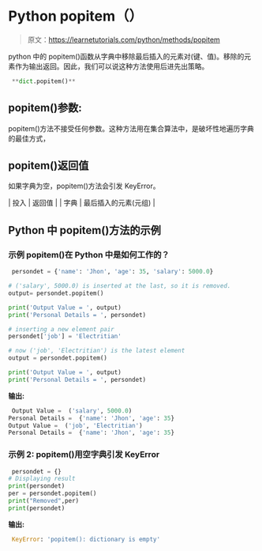 # Python popitem（）

> 原文：<https://learnetutorials.com/python/methods/popitem>

python 中的 popitem()函数从字典中移除最后插入的元素对(键、值)。移除的元素作为输出返回。因此，我们可以说这种方法使用后进先出策略。

```py
 **dict.popitem()** 

```

## popitem()参数:

popitem()方法不接受任何参数。这种方法用在集合算法中，是破坏性地遍历字典的最佳方式，

## popitem()返回值

如果字典为空，popitem()方法会引发 KeyError。

| 投入 | 返回值 |
| 字典 | 最后插入的元素(元组) |

## Python 中 popitem()方法的示例

### 示例 popitem()在 Python 中是如何工作的？

```py
 persondet = {'name': 'Jhon', 'age': 35, 'salary': 5000.0}

# ('salary', 5000.0) is inserted at the last, so it is removed.
output= persondet.popitem()

print('Output Value = ', output)
print('Personal Details = ', persondet)

# inserting a new element pair
persondet['job'] = 'Electritian'

# now ('job', 'Electritian') is the latest element
output = persondet.popitem()

print('Output Value = ', output)
print('Personal Details = ', persondet) 

```

**输出:**

```py
 Output Value =  ('salary', 5000.0)
Personal Details =  {'name': 'Jhon', 'age': 35}
Output Value =  ('job', 'Electritian')
Personal Details =  {'name': 'Jhon', 'age': 35} 
```

### 示例 2: popitem()用空字典引发 KeyError

```py
 persondet = {}  
# Displaying result  
print(persondet)  
per = persondet.popitem()  
print("Removed",per)  
print(persondet) 

```

**输出:**

```py
 KeyError: 'popitem(): dictionary is empty' 
```
